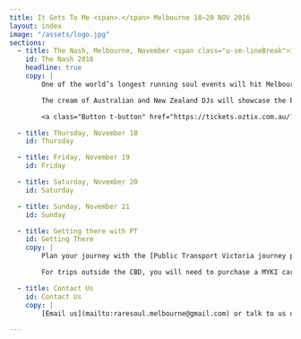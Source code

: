 ```yaml
---
title: It Gets To Me <span>.</span> Melbourne 18–20 NOV 2016
layout: index
image: "/assets/logo.jpg"
sections:
  - title: The Nash, Melbourne, November <span class="u-sm-lineBreak">18–20 2016</span>
    id: The Nash 2016
    headline: true
    copy: |
        One of the world’s longest running soul events will hit Melbourne in 2016, when the city hosts the 19th Australian National Northern Soul Weekender.

        The cream of Australian and New Zealand DJs will showcase the best of their rare soul collections over three spectacular nights in the world’s most liveable city.  You’ll hear traditional Northern soul, R&B, modern and crossover in dedicated rooms—and in the spirit of all weekenders—on original vinyl only.

        <a class="Button t-button" href="https://tickets.oztix.com.au/?Event=62587&utm_source=Oztix&utm_medium=Website">Buy tickets</a>

  - title: Thursday, November 18
    id: Thursday

  - title: Friday, November 19
    id: Friday

  - title: Saturday, November 20
    id: Saturday

  - title: Sunday, November 21
    id: Sunday

  - title: Getting there with PT
    id: Getting There
    copy: |
        Plan your journey with the [Public Transport Victoria journey planner](https://www.ptv.vic.gov.au/journey#jpsearch%5Baction%5D=showPlanner).

        For trips outside the CBD, you will need to purchase a MYKI card and load it with enough to cover the fare.  MYKI cards available from 7-Eleven's, train stations and tram super stops.  Interstate and international travellers may want to consider a [MYKI Visitor Value Pack](https://www.ptv.vic.gov.au/tickets/myki/myki-visitor-value-pack/).

  - title: Contact Us
    id: Contact Us
    copy: |
        [Email us](mailto:raresoul.melbourne@gmail.com) or talk to us on the [Facebook event page](https://www.facebook.com/events/1558646047788023/).

---
```

